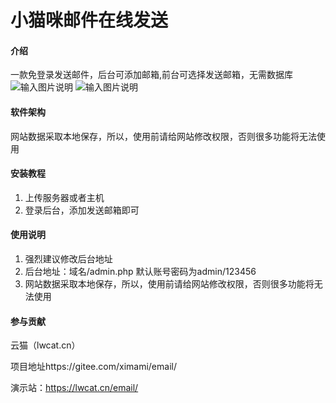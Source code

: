 # 小猫咪邮件在线发送

#### 介绍
一款免登录发送邮件，后台可添加邮箱,前台可选择发送邮箱，无需数据库
![输入图片说明](https://img.lwcat.cn/images/2024/04/21/e821205155.png)
![输入图片说明](https://img.lwcat.cn/images/2024/04/21/52d086331e.png)

#### 软件架构
网站数据采取本地保存，所以，使用前请给网站修改权限，否则很多功能将无法使用


#### 安装教程

1. 上传服务器或者主机
2. 登录后台，添加发送邮箱即可

#### 使用说明

1.  强烈建议修改后台地址
2.  后台地址：域名/admin.php 默认账号密码为admin/123456
3.  网站数据采取本地保存，所以，使用前请给网站修改权限，否则很多功能将无法使用

#### 参与贡献

云猫（lwcat.cn）

项目地址https://gitee.com/ximami/email/

演示站：https://lwcat.cn/email/


